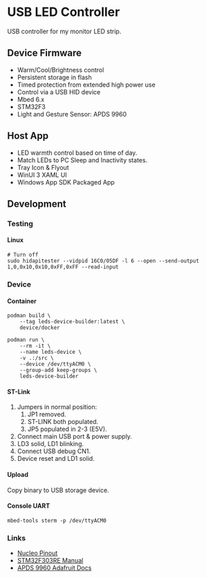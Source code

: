# USB LED Controller

USB controller for my monitor LED strip.

## Device Firmware

* Warm/Cool/Brightness control
* Persistent storage in flash
* Timed protection from extended high power use
* Control via a USB HID device
* Mbed 6.x
* STM32F3
* Light and Gesture Sensor: APDS 9960

## Host App

* LED warmth control based on time of day.
* Match LEDs to PC Sleep and Inactivity states.
* Tray Icon & Flyout
* WinUI 3 XAML UI
* Windows App SDK Packaged App

## Development

### Testing

#### Linux

    # Turn off
    sudo hidapitester --vidpid 16C0/05DF -l 6 --open --send-output 1,0,0x10,0x10,0xFF,0xFF --read-input

### Device

#### Container

    podman build \
        --tag leds-device-builder:latest \
        device/docker

    podman run \
        --rm -it \
        --name leds-device \
        -v .:/src \
        --device /dev/ttyACM0 \
        --group-add keep-groups \
        leds-device-builder

#### ST-Link

1. Jumpers in normal position:
    1. JP1 removed.
    1. ST-LINK both populated.
    1. JP5 populated in 2-3 (E5V).
1. Connect main USB port & power supply.
1. LD3 solid, LD1 blinking.
1. Connect USB debug CN1.
1. Device reset and LD1 solid.

#### Upload

Copy binary to USB storage device.

#### Console UART

    mbed-tools sterm -p /dev/ttyACM0

### Links

* [Nucleo Pinout](https://os.mbed.com/platforms/ST-Nucleo-F303RE/)
* [STM32F303RE Manual](https://www.st.com/resource/en/datasheet/stm32f303re.pdf)
* [APDS 9960 Adafruit Docs](https://learn.adafruit.com/adafruit-apds9960-breakout/circuitpython)

